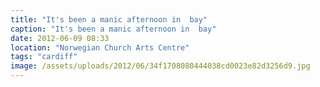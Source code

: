 ```yaml
---
title: "It's been a manic afternoon in  bay"
caption: "It's been a manic afternoon in  bay"
date: 2012-06-09 08:33
location: "Norwegian Church Arts Centre"
tags: "cardiff"
image: /assets/uploads/2012/06/34f1708080444038cd0023e82d3256d9.jpg
---
```

